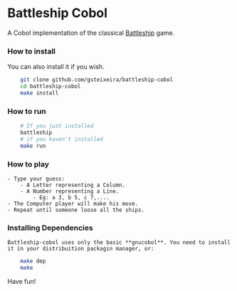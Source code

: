 # Battleship Cobol

A Cobol implementation of the classical [Battleship](https://en.wikipedia.org/wiki/Battleship_(game)) game.

### How to install
You can also install it if you wish.

```bash
    git clone github.com/gsteixeira/battleship-cobol
    cd battleship-cobol
    make install
```

### How to run
```bash
    # If you just installed
    battleship
    # if you haven't installed
    make run
```

### How to play

    - Type your guess:
        - A Letter representing a Column.
        - A Number representing a Line.
            - Eg: a 3, b 5, c 7,....
    - The Computer player will make his move.
    - Repeat until someone loose all the ships.
    
### Installing Dependencies
    Battleship-cobol uses only the basic **gnucobol**. You need to install it in your distribuition packagin manager, or:
    
```bash
    make dep
    make
```
    
Have fun!
